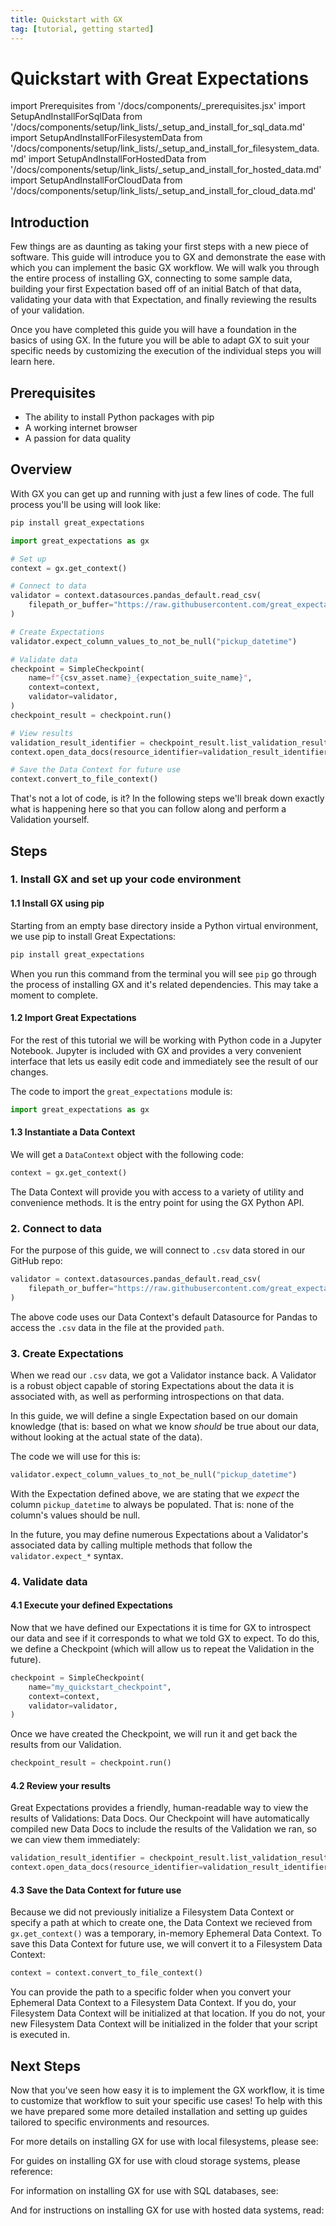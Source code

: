 ```yaml
---
title: Quickstart with GX
tag: [tutorial, getting started]
---
```

# Quickstart with Great Expectations

import Prerequisites from '/docs/components/_prerequisites.jsx'
import SetupAndInstallForSqlData from '/docs/components/setup/link_lists/_setup_and_install_for_sql_data.md'
import SetupAndInstallForFilesystemData from '/docs/components/setup/link_lists/_setup_and_install_for_filesystem_data.md'
import SetupAndInstallForHostedData from '/docs/components/setup/link_lists/_setup_and_install_for_hosted_data.md'
import SetupAndInstallForCloudData from '/docs/components/setup/link_lists/_setup_and_install_for_cloud_data.md'

## Introduction

Few things are as daunting as taking your first steps with a new piece of software.  This guide will introduce you to GX and demonstrate the ease with which you can implement the basic GX workflow. We will walk you through the entire process of installing GX, connecting to some sample data, building your first Expectation based off of an initial Batch of that data, validating your data with that Expectation, and finally reviewing the results of your validation.

Once you have completed this guide you will have a foundation in the basics of using GX.  In the future you will be able to adapt GX to suit your specific needs by customizing the execution of the individual steps you will learn here.

## Prerequisites

<Prerequisites requirePython = {true} requireInstallation = {false} requireDataContext = {false} requireSourceData = {null} requireDatasource = {false} requireExpectationSuite = {false}>

- The ability to install Python packages with pip
- A working internet browser
- A passion for data quality

</Prerequisites> 

## Overview

With GX you can get up and running with just a few lines of code.  The full process you'll be using will look like:

```bash title="Terminal input"
pip install great_expectations
```

```python title="Python code"
import great_expectations as gx

# Set up
context = gx.get_context()

# Connect to data
validator = context.datasources.pandas_default.read_csv(
    filepath_or_buffer="https://raw.githubusercontent.com/great_expectations/taxi_data.csv"
)

# Create Expectations
validator.expect_column_values_to_not_be_null("pickup_datetime")

# Validate data
checkpoint = SimpleCheckpoint( 
    name=f"{csv_asset.name}_{expectation_suite_name}",
    context=context,
    validator=validator,
)
checkpoint_result = checkpoint.run()

# View results
validation_result_identifier = checkpoint_result.list_validation_result_identifiers()[0]
context.open_data_docs(resource_identifier=validation_result_identifier)

# Save the Data Context for future use
context.convert_to_file_context()
```

That's not a lot of code, is it?  In the following steps we'll break down exactly what is happening here so that you can follow along and perform a Validation yourself.


## Steps

### 1. Install GX and set up your code environment

#### 1.1 Install GX using pip

Starting from an empty base directory inside a Python virtual environment, we use pip to install Great Expectations:

```bash title="Terminal input"
pip install great_expectations
```

When you run this command from the terminal you will see `pip` go through the process of installing GX and it's related dependencies.  This may take a moment to complete.

#### 1.2 Import Great Expectations

For the rest of this tutorial we will be working with Python code in a Jupyter Notebook. Jupyter is included with GX and provides a very convenient interface that lets us easily edit code and immediately see the result of our changes.

The code to import the `great_expectations` module is:

```python title="Python code"
import great_expectations as gx
```

#### 1.3 Instantiate a Data Context

We will get a `DataContext` object with the following code:

```python title="Python code"
context = gx.get_context()
```

The Data Context will provide you with access to a variety of utility and convenience methods.  It is the entry point for using the GX Python API.

### 2. Connect to data

For the purpose of this guide, we will connect to `.csv` data stored in our GitHub repo:

```python title="Python code"
validator = context.datasources.pandas_default.read_csv(
    filepath_or_buffer="https://raw.githubusercontent.com/great_expectations/taxi_data.csv"
)
```

The above code uses our Data Context's default Datasource for Pandas to access the `.csv` data in the file at the provided `path`.

### 3. Create Expectations

When we read our `.csv` data, we got a Validator instance back.  A Validator is a robust object capable of storing Expectations about the data it is associated with, as well as performing introspections on that data.  

In this guide, we will define a single Expectation based on our domain knowledge (that is: based on what we know _should_ be true about our data, without looking at the actual state of the data).

The code we will use for this is:

```python title="Python code"
validator.expect_column_values_to_not_be_null("pickup_datetime")
```

With the Expectation defined above, we are stating that we _expect_ the column `pickup_datetime` to always be populated.  That is: none of the column's values should be null.

In the future, you may define numerous Expectations about a Validator's associated data by calling multiple methods that follow the `validator.expect_*` syntax.


### 4. Validate data

#### 4.1 Execute your defined Expectations

Now that we have defined our Expectations it is time for GX to introspect our data and see if it corresponds to what we told GX to expect.  To do this, we define a Checkpoint (which will allow us to repeat the Validation in the future).

```python title="Python code"
checkpoint = SimpleCheckpoint( 
    name="my_quickstart_checkpoint",
    context=context,
    validator=validator,
)
```
Once we have created the Checkpoint, we will run it and get back the results from our Validation.

```python title="Python code"
checkpoint_result = checkpoint.run()
```

#### 4.2 Review your results

Great Expectations provides a friendly, human-readable way to view the results of Validations: Data Docs.  Our Checkpoint will have automatically compiled new Data Docs to include the results of the Validation we ran, so we can view them immediately:

```python title="Python code"
validation_result_identifier = checkpoint_result.list_validation_result_identifiers()[0]
context.open_data_docs(resource_identifier=validation_result_identifier)
```

#### 4.3 Save the Data Context for future use
Because we did not previously initialize a Filesystem Data Context or specify a path at which to create one, the Data Context we recieved from `gx.get_context()` was a temporary, in-memory Ephemeral Data Context.  To save this Data Context for future use, we will convert it to a Filesystem Data Context:

```python title="Python code"
context = context.convert_to_file_context()
```

You can provide the path to a specific folder when you convert your Ephemeral Data Context to a Filesystem Data Context.  If you do, your Filesystem Data Context will be initialized at that location.  If you do not, your new Filesystem Data Context will be initialized in the folder that your script is executed in.

## Next Steps 

Now that you've seen how easy it is to implement the GX workflow, it is time to customize that workflow to suit your specific use cases! To help with this we have prepared some more detailed installation and setting up guides tailored to specific environments and resources.

For more details on installing GX for use with local filesystems, please see:

<SetupAndInstallForFilesystemData />

For guides on installing GX for use with cloud storage systems, please reference:

<SetupAndInstallForCloudData />

For information on installing GX for use with SQL databases, see:

<SetupAndInstallForSqlData />

And for instructions on installing GX for use with hosted data systems, read:

<SetupAndInstallForHostedData />
